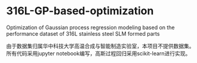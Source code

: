 # 316L-GP-based-optimization
Optimization of Gaussian process regression modeling based on the performance dataset of 316L stainless steel SLM formed parts

由于数据集归属华中科技大学高温合成与智能制造实验室，本项目不提供数据集。所有代码采用jupyter notebook编写，高斯过程回归采用scikit-learn进行实现。